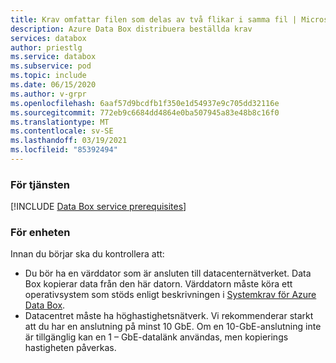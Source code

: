 ```yaml
---
title: Krav omfattar filen som delas av två flikar i samma fil | Microsoft Docs
description: Azure Data Box distribuera beställda krav
services: databox
author: priestlg
ms.service: databox
ms.subservice: pod
ms.topic: include
ms.date: 06/15/2020
ms.author: v-grpr
ms.openlocfilehash: 6aaf57d9bcdfb1f350e1d54937e9c705dd32116e
ms.sourcegitcommit: 772eb9c6684dd4864e0ba507945a83e48b8c16f0
ms.translationtype: MT
ms.contentlocale: sv-SE
ms.lasthandoff: 03/19/2021
ms.locfileid: "85392494"
---
```

### <a name="for-service"></a>För tjänsten

[!INCLUDE [Data Box service prerequisites](data-box-supported-subscriptions.md)]

### <a name="for-device"></a>För enheten

Innan du börjar ska du kontrollera att:

* Du bör ha en värddator som är ansluten till datacenternätverket. Data Box kopierar data från den här datorn. Värddatorn måste köra ett operativsystem som stöds enligt beskrivningen i [Systemkrav för Azure Data Box](../articles/databox/data-box-system-requirements.md).
* Datacentret måste ha höghastighetsnätverk. Vi rekommenderar starkt att du har en anslutning på minst 10 GbE. Om en 10-GbE-anslutning inte är tillgänglig kan en 1 – GbE-datalänk användas, men kopierings hastigheten påverkas.
